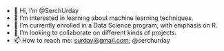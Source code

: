 - 👋 Hi, I’m @SerchUrday
- 👀 I’m interested in learning about machine learning techniques.
- 🌱 I’m currently enrolled in a Data Science program, with emphasis on R.
- 💞️ I’m looking to collaborate on different kinds of projects.
- 📫 How to reach me: surday@gmail.com; @serchurday

<!---
SerchUrday/SerchUrday is a ✨ special ✨ repository because its `README.md` (this file) appears on your GitHub profile.
You can click the Preview link to take a look at your changes.
--->
